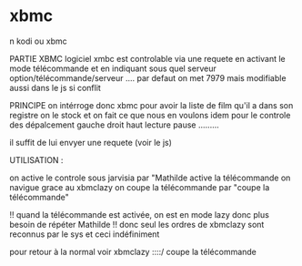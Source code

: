 # xbmc
n
kodi ou xbmc

PARTIE XBMC logiciel
xmbc est controlable via une requete en activant le mode télécommande et en indiquant sous quel serveur
option/télécommande/serveur ....
par defaut on met 7979 mais modifiable aussi dans le js si conflit

PRINCIPE
on intérroge donc xbmc pour avoir la liste de film qu'il a dans son registre
on le stock et on fait ce que nous en voulons
idem pour le controle des dépalcement gauche droit haut lecture pause .........

il suffit de lui envyer une requete (voir le js)

UTILISATION :

on active le controle sous jarvisia par "Mathilde active la télécommande
on navigue grace au xbmclazy
on coupe la télécommande par "coupe la télécommande"

!! quand la télécommande est activée, on est en mode lazy donc plus besoin de répéter Mathilde
!! donc seul les ordres de xbmclazy sont reconnus par le sys et ceci indéfiniment

pour retour à la normal voir xbmclazy ::::/ coupe la télécommande

